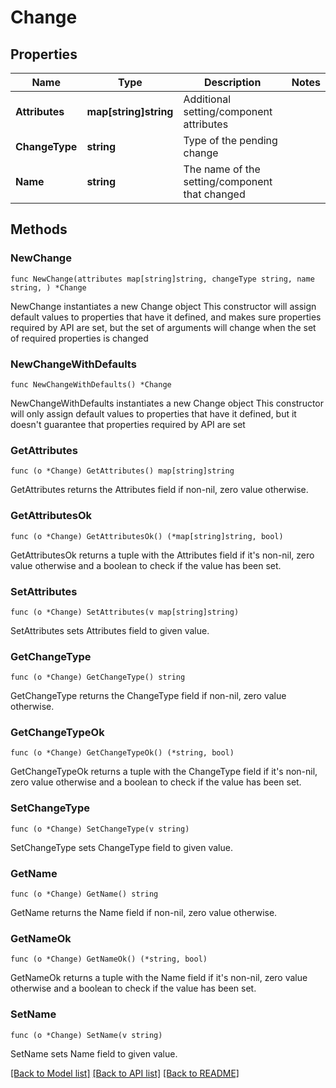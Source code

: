 # Change

## Properties

Name | Type | Description | Notes
------------ | ------------- | ------------- | -------------
**Attributes** | **map[string]string** | Additional setting/component attributes | 
**ChangeType** | **string** | Type of the pending change | 
**Name** | **string** | The name of the setting/component that changed | 

## Methods

### NewChange

`func NewChange(attributes map[string]string, changeType string, name string, ) *Change`

NewChange instantiates a new Change object
This constructor will assign default values to properties that have it defined,
and makes sure properties required by API are set, but the set of arguments
will change when the set of required properties is changed

### NewChangeWithDefaults

`func NewChangeWithDefaults() *Change`

NewChangeWithDefaults instantiates a new Change object
This constructor will only assign default values to properties that have it defined,
but it doesn't guarantee that properties required by API are set

### GetAttributes

`func (o *Change) GetAttributes() map[string]string`

GetAttributes returns the Attributes field if non-nil, zero value otherwise.

### GetAttributesOk

`func (o *Change) GetAttributesOk() (*map[string]string, bool)`

GetAttributesOk returns a tuple with the Attributes field if it's non-nil, zero value otherwise
and a boolean to check if the value has been set.

### SetAttributes

`func (o *Change) SetAttributes(v map[string]string)`

SetAttributes sets Attributes field to given value.


### GetChangeType

`func (o *Change) GetChangeType() string`

GetChangeType returns the ChangeType field if non-nil, zero value otherwise.

### GetChangeTypeOk

`func (o *Change) GetChangeTypeOk() (*string, bool)`

GetChangeTypeOk returns a tuple with the ChangeType field if it's non-nil, zero value otherwise
and a boolean to check if the value has been set.

### SetChangeType

`func (o *Change) SetChangeType(v string)`

SetChangeType sets ChangeType field to given value.


### GetName

`func (o *Change) GetName() string`

GetName returns the Name field if non-nil, zero value otherwise.

### GetNameOk

`func (o *Change) GetNameOk() (*string, bool)`

GetNameOk returns a tuple with the Name field if it's non-nil, zero value otherwise
and a boolean to check if the value has been set.

### SetName

`func (o *Change) SetName(v string)`

SetName sets Name field to given value.



[[Back to Model list]](../README.md#documentation-for-models) [[Back to API list]](../README.md#documentation-for-api-endpoints) [[Back to README]](../README.md)


